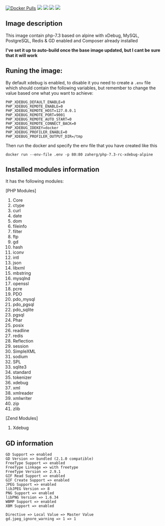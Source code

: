 [![Docker Pulls](https://img.shields.io/docker/pulls/zaherg/php-xdebug-alpine.svg)](https://hub.docker.com/r/zaherg/php-xdebug-alpine/) [![](https://images.microbadger.com/badges/image/zaherg/php-xdebug-alpine:7.3.svg)](https://microbadger.com/images/zaherg/php-xdebug-alpine:7.3 "Get your own image badge on microbadger.com") [![](https://images.microbadger.com/badges/version/zaherg/php-xdebug-alpine:7.3.svg)](https://microbadger.com/images/zaherg/php-xdebug-alpine:7.3 "Get your own version badge on microbadger.com") [![](https://images.microbadger.com/badges/commit/zaherg/php-rc-xdebug-alpine:7.3.svg)](https://microbadger.com/images/zaherg/php-xdebug-alpine:7.3 "Get your own commit badge on microbadger.com") [![](https://img.shields.io/github/last-commit/linuxjuggler/php-xdebug-alpine.svg)](https://github.com/linuxjuggler/php-xdebug-alpine)


## Image description

This image contain php-7.3 based on alpine with xDebug, MySQL, PostgreSQL, Redis & GD enabled and Composer already installed


__I've set it up to auto-build once the base image updated, but I cant be sure that it will work__

## Runing the image:

By default xdebug is enabled, to disable it you need to create a `.env` file which should contain the following variables, but remember to change the value based one what you want to achieve:

```
PHP_XDEBUG_DEFAULT_ENABLE=0
PHP_XDEBUG_REMOTE_ENABLE=0
PHP_XDEBUG_REMOTE_HOST=127.0.0.1
PHP_XDEBUG_REMOTE_PORT=9001
PHP_XDEBUG_REMOTE_AUTO_START=0
PHP_XDEBUG_REMOTE_CONNECT_BACK=0
PHP_XDEBUG_IDEKEY=docker
PHP_XDEBUG_PROFILER_ENABLE=0
PHP_XDEBUG_PROFILER_OUTPUT_DIR=/tmp
```

Then run the docker and specify the env file that you have created like this

```
docker run --env-file .env -p 80:80 zaherg/php-7.3-rc-xdebug-alpine
```

## Installed modules information

It has the following modules:

[PHP Modules]

1. Core 
1. ctype  
1. curl 
1. date 
1. dom  
1. fileinfo 
1. filter 
1. ftp  
1. gd 
1. hash 
1. iconv  
1. intl 
1. json 
1. libxml 
1. mbstring 
1. mysqlnd  
1. openssl   
1. pcre 
1. PDO  
1. pdo_mysql  
1. pdo_pgsql  
1. pdo_sqlite 
1. pgsql 
1. Phar 
1. posix  
1. readline 
1. redis  
1. Reflection 
1. session  
1. SimpleXML  
1. sodium
1. SPL  
1. sqlite3  
1. standard 
1. tokenizer  
1. xdebug 
1. xml  
1. xmlreader  
1. xmlwriter  
1. zip  
1. zlib 

[Zend Modules]

1. Xdebug

## GD information

```
GD Support => enabled
GD Version => bundled (2.1.0 compatible)
FreeType Support => enabled
FreeType Linkage => with freetype
FreeType Version => 2.9.1
GIF Read Support => enabled
GIF Create Support => enabled
JPEG Support => enabled
libJPEG Version => 8
PNG Support => enabled
libPNG Version => 1.6.34
WBMP Support => enabled
XBM Support => enabled

Directive => Local Value => Master Value
gd.jpeg_ignore_warning => 1 => 1
```
